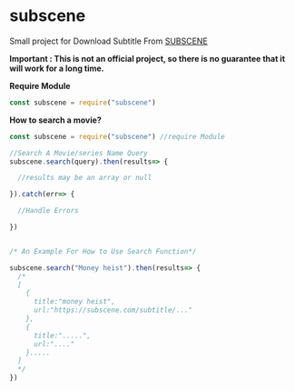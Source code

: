 # subscene

Small project for Download Subtitle From [SUBSCENE](https://www.subscene.com/)

**Important : This is not an official project, so there is no guarantee that it will work for a long time.**

**Require Module**
```javascript
const subscene = require("subscene")
```

**How to search a movie?**

```javascript
const subscene = require("subscene") //require Module

//Search A Movie/series Name Query
subscene.search(query).then(results=> {

  //results may be an array or null

}).catch(err=> {

  //Handle Errors

})


/* An Example For How to Use Search Function*/

subscene.search("Money heist").then(results=> {
  /*
  [
    {
      title:"money heist",
      url:"https://subscene.com/subtitle/..."
    },
    {
      title:".....",
      url:"...."
    }.....
  ]
  */
})

```
